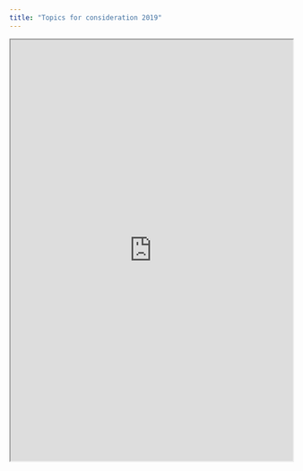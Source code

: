 ```yaml
---
title: "Topics for consideration 2019"
---
```



<iframe height="750" width="100%" src="https://ewelton.github.io/ktest/wiki.html#Topics%20for%20consideration%202019"></iframe>
